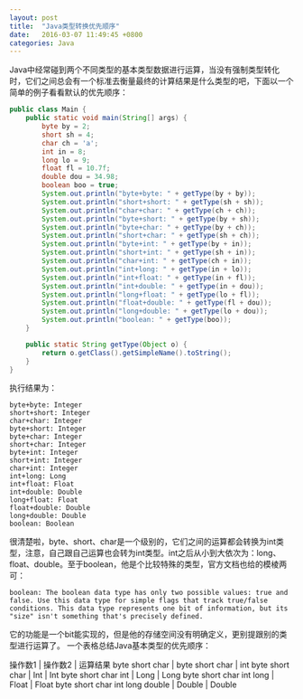 ```yaml
---
layout: post
title:  "Java类型转换优先顺序"
date:   2016-03-07 11:49:45 +0800
categories: Java
---
```

Java中经常碰到两个不同类型的基本类型数据进行运算，当没有强制类型转化时，它们之间总会有一个标准去衡量最终的计算结果是什么类型的吧，下面以一个简单的例子看看默认的优先顺序：
```java
public class Main {
	public static void main(String[] args) {
		byte by = 2;
		short sh = 4;
		char ch = 'a';
		int in = 8;
		long lo = 9;
		float fl = 10.7f;
		double dou = 34.98;
		boolean boo = true;
		System.out.println("byte+byte: " + getType(by + by));
		System.out.println("short+short: " + getType(sh + sh));
		System.out.println("char+char: " + getType(ch + ch));
		System.out.println("byte+short: " + getType(by + sh));
		System.out.println("byte+char: " + getType(by + ch));
		System.out.println("short+char: " + getType(sh + ch));
		System.out.println("byte+int: " + getType(by + in));
		System.out.println("short+int: " + getType(sh + in));
		System.out.println("char+int: " + getType(ch + in));
		System.out.println("int+long: " + getType(in + lo));
		System.out.println("int+float: " + getType(in + fl));
		System.out.println("int+double: " + getType(in + dou));
		System.out.println("long+float: " + getType(lo + fl));
		System.out.println("float+double: " + getType(fl + dou));
		System.out.println("long+double: " + getType(lo + dou));
		System.out.println("boolean: " + getType(boo));
	}

	public static String getType(Object o) {
		return o.getClass().getSimpleName().toString();
	}
}
```
执行结果为：
```
byte+byte: Integer
short+short: Integer
char+char: Integer
byte+short: Integer
byte+char: Integer
short+char: Integer
byte+int: Integer
short+int: Integer
char+int: Integer
int+long: Long
int+float: Float
int+double: Double
long+float: Float
float+double: Double
long+double: Double
boolean: Boolean
```
很清楚啦，byte、short、char是一个级别的，它们之间的运算都会转换为int类型，注意，自己跟自己运算也会转为int类型。int之后从小到大依次为：long、float、double。至于boolean，他是个比较特殊的类型，官方文档也给的模棱两可：
```
boolean: The boolean data type has only two possible values: true and false. Use this data type for simple flags that track true/false conditions. This data type represents one bit of information, but its "size" isn't something that's precisely defined.
```
它的功能是一个bit能实现的，但是他的存储空间没有明确定义，更别提跟别的类型进行运算了。
一个表格总结Java基本类型的优先顺序：


操作数1	| 操作数2	| 运算结果
byte short char    	| byte short char	| int
byte short char	  | Int	| Int
byte short char int	  | Long	| Long
byte short char int long	| Float	| Float
byte short char int long double	| Double	| Double

